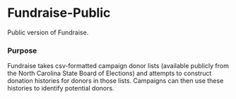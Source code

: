 # Fundraise-Public
Public version of Fundraise.

### Purpose
Fundraise takes csv-formatted campaign donor lists (available publicly from the North Carolina State Board of Elections) and attempts to construct donation histories for donors in those lists. Campaigns can then use these histories to identify potential donors.
